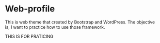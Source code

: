 # Web-profile
This is web theme that created by Bootstrap and WordPress. The objective is, I want to practice how to use those framework.

THIS IS FOR PRATICING
